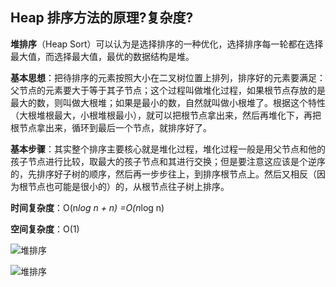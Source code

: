 ## Heap 排序方法的原理?复杂度?

**堆排序**（Heap Sort）可以认为是选择排序的一种优化，选择排序每一轮都在选择最大值，而选择最大值，最优的数据结构是堆。

**基本思想**：把待排序的元素按照大小在二叉树位置上排列，排序好的元素要满足：父节点的元素要大于等于其子节点；这个过程叫做堆化过程，如果根节点存放的是最大的数，则叫做大根堆；如果是最小的数，自然就叫做小根堆了。根据这个特性（大根堆根最大，小根堆根最小），就可以把根节点拿出来，然后再堆化下，再把根节点拿出来，循环到最后一个节点，就排序好了。

**基本步骤**：其实整个排序主要核心就是堆化过程，堆化过程一般是用父节点和他的孩子节点进行比较，取最大的孩子节点和其进行交换；但是要注意这应该是个逆序的，先排序好子树的顺序，然后再一步步往上，到排序根节点上。然后又相反（因为根节点也可能是很小的）的，从根节点往子树上排序。

**时间复杂度**：O(n*log n + n) =O(n*log n)

**空间复杂度**：O(1)

![堆排序](./images/heapSort.gif)

![堆排序](./images/堆排序.png)